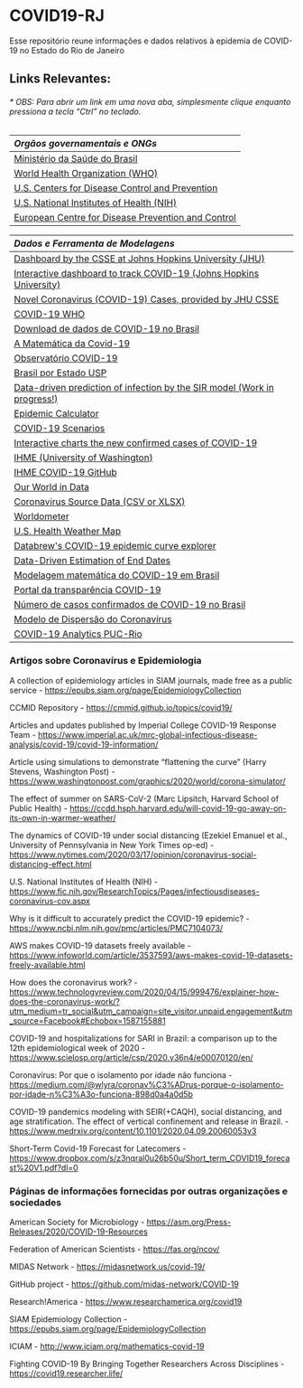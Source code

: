 
# COVID19-RJ

Esse repositório reune informações e dados relativos à epidemia de COVID-19 no Estado do Rio de Janeiro

## Links Relevantes:
###### * OBS: Para abrir um link em uma nova aba, simplesmente clique enquanto pressiona a tecla “Ctrl” no teclado.

| *Orgãos governamentais e ONGs* |
| :----- |
|[Ministério da Saúde do Brasil](https://saude.gov.br/)|
|[World Health Organization (WHO)](https://www.who.int/emergencies/diseases/novel-coronavirus-2019)|
|[U.S. Centers for Disease Control and Prevention](https://www.cdc.gov/coronavirus/2019-ncov/index.html)| 
|[U.S. National Institutes of Health (NIH)](https://www.fic.nih.gov/ResearchTopics/Pages/infectiousdiseases-coronavirus-cov.aspx)| 
|[European Centre for Disease Prevention and Control]( https://www.ecdc.europa.eu/en/covid-19-pandemic)|

| *Dados e Ferramenta de Modelagens* |
| :----- |
|[Dashboard by the CSSE at Johns Hopkins University (JHU)](https://coronavirus.jhu.edu/map.html)|
|[Interactive dashboard to track COVID-19 (Johns Hopkins University)](https://systems.jhu.edu/research/public-health/ncov/)|
|[Novel Coronavirus (COVID-19) Cases, provided by JHU CSSE](https://github.com/CSSEGISandData)|
|[COVID-19 WHO](https://covid19.who.int/)|
|[Download de dados de COVID-19 no Brasil](https://liibre.github.io/coronabr/)|
|[A Matemática da Covid-19](http://covid19.mat.br/)|
|[Observatório COVID-19](https://covid19br.github.io/)|
|[Brasil por Estado USP](https://ciis.fmrp.usp.br/covid19/estado-br/)|
|[Data-driven prediction of infection by the SIR model (Work in progress!)](https://cse-lab.ethz.ch/coronavirus/)|
|[Epidemic Calculator](https://gabgoh.github.io/COVID/index.html)|
|[COVID-19 Scenarios](https://covid19-scenarios.org/)|
|[Interactive charts the new confirmed cases of COVID-19](https://aatishb.com/covidtrends/)|
|[IHME (University of Washington)](http://www.healthdata.org/covid)|
|[IHME COVID-19 GitHub](https://github.com/ihmeuw-msca/CurveFit)|
|[Our World in Data](https://ourworldindata.org/coronavirus)|
|[Coronavirus Source Data (CSV or XLSX)](https://ourworldindata.org/coronavirus-source-data)|
|[Worldometer](https://www.worldometers.info/coronavirus/)| 
|[U.S. Health Weather Map](https://healthweather.us/)|
|[Databrew's COVID-19 epidemic curve explorer](https://datacat.cc/covid/)|
|[Data-Driven Estimation of End Dates](https://ddi.sutd.edu.sg/)|
|[Modelagem matemática do COVID-19 em Brasil](https://cic.unb.br/~lucero/covid_pt.html)|
|[Portal da transparência COVID-19](https://transparencia.registrocivil.org.br/especial-covid)|
|[Número de casos confirmados de COVID-19 no Brasil](https://github.com/wcota/covid19br)|
|[Modelo de Dispersão do Coronavírus](https://simulacovid.github.io/covid19/index.html)|
|[COVID-19 Analytics PUC-Rio](https://covid19analytics.com.br/)|



### Artigos sobre Coronavírus e Epidemiologia

A collection of epidemiology articles in SIAM journals, made free as a public service - https://epubs.siam.org/page/EpidemiologyCollection

CCMID Repository - https://cmmid.github.io/topics/covid19/

Articles and updates published by Imperial College COVID-19 Response Team - https://www.imperial.ac.uk/mrc-global-infectious-disease-analysis/covid-19/covid-19-information/

Article using simulations to demonstrate “flattening the curve” (Harry Stevens, Washington Post) - https://www.washingtonpost.com/graphics/2020/world/corona-simulator/

The effect of summer on SARS-CoV-2 (Marc Lipsitch, Harvard School of Public Health) - https://ccdd.hsph.harvard.edu/will-covid-19-go-away-on-its-own-in-warmer-weather/

The dynamics of COVID-19 under social distancing (Ezekiel Emanuel et al., University of Pennsylvania in New York Times op-ed) - 
https://www.nytimes.com/2020/03/17/opinion/coronavirus-social-distancing-effect.html

U.S. National Institutes of Health (NIH) - https://www.fic.nih.gov/ResearchTopics/Pages/infectiousdiseases-coronavirus-cov.aspx

Why is it difficult to accurately predict the COVID-19 epidemic? - https://www.ncbi.nlm.nih.gov/pmc/articles/PMC7104073/

AWS makes COVID-19 datasets freely available - https://www.infoworld.com/article/3537593/aws-makes-covid-19-datasets-freely-available.html

How does the coronavirus work? - https://www.technologyreview.com/2020/04/15/999476/explainer-how-does-the-coronavirus-work/?utm_medium=tr_social&utm_campaign=site_visitor.unpaid.engagement&utm_source=Facebook#Echobox=1587155881

COVID-19 and hospitalizations for SARI in Brazil: a comparison up to the 12th epidemiological week of 2020 - https://www.scielosp.org/article/csp/2020.v36n4/e00070120/en/

Coronavírus: Por que o isolamento por idade não funciona - https://medium.com/@wlyra/coronav%C3%ADrus-porque-o-isolamento-por-idade-n%C3%A3o-funciona-898d0a4a0d5b

COVID-19 pandemics modeling with SEIR(+CAQH), social distancing, and age stratification. The effect of vertical confinement and release in Brazil. - https://www.medrxiv.org/content/10.1101/2020.04.09.20060053v3

Short-Term Covid-19 Forecast for Latecomers - https://www.dropbox.com/s/z3nqral0u26b50u/Short_term_COVID19_forecast%20V1.pdf?dl=0



### Páginas de informações fornecidas por outras organizações e sociedades

American Society for Microbiology - https://asm.org/Press-Releases/2020/COVID-19-Resources

Federation of American Scientists - https://fas.org/ncov/

MIDAS Network - https://midasnetwork.us/covid-19/

GitHub project - https://github.com/midas-network/COVID-19 

Research!America - https://www.researchamerica.org/covid19

SIAM Epidemiology Collection - https://epubs.siam.org/page/EpidemiologyCollection

ICIAM - http://www.iciam.org/mathematics-covid-19

Fighting COVID-19 By Bringing Together Researchers Across Disciplines - https://covid19.researcher.life/
